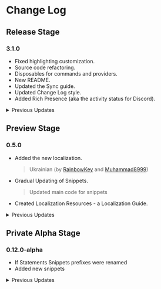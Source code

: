 # Change Log

## Release Stage

### 3.1.0
- Fixed highlighting customization.
- Source code refactoring.
- Disposables for commands and providers.
- New README.
- Updated the Sync guide.
- Updated Change Log style.
- Added Rich Presence (aka the activity status for Discord).

<details><summary>Previous Updates</summary>

### 3.0.0
- Package Renamed / Extension ID Changed.
- Source code refactoring.

### 2.1.0
- Now the Sync feature shows a welcome message with your username.
- Now the Sync feature is compatible with MacOS.
- Now Bundled.
- Source code refactoring.

### 2.0.2
- Better types in the source code + enums.

### 2.0.1
- Removed unused types from the source code.
- Now you can sponsor the author through DonationAlerts.

### 2.0.0
- The whole extension's code was refactored.
- Now the extension utilizes `bdfd-external` and `bpapi` packages.
  > BDFD Sync is powered by `bdfd-external` package.
  > Retrieving the data from BDFD Public API is powered by `bpapi` package.
- Updated README
  > Better badges.
- Updated Sync Resources.
  > Added a note to the code.
- Markdown support was removed because it breaks syntax highlighting.
- Other minor changes like renaming command names, their IDs, updating descriptions, etc.
  > Some of them are:
  >  - Updated Function List command.
  >    - Updated "Intents" and "Premium" info.
  >    - Temporary removed "Open wiki" action due to unhandled new paths to wiki pages.
  >  - Updated Customize Tokens command.
  >    - Added lacking "Action cancelled" notification messages to some actions.
  >  - Updated BDFD Sync feature.
  >    - Bug fixes, new error handling.
  >      - Now error messages can be copied to your clipboard.
  >    - When creating the new command or variable, you can type the initial data (name & trigger/value).
  >    - Other minor changes.
- Breaking localication changes (will be handled in the future update(s)).
- If you're using the BDFD Sync feature, you have to authorize again because paths for local data files were changed.

### 1.1.0
- Auto Completions Update.
  - Added detailed list of arguments.
  - Added tabstops for arguments (you will be able to disable/partially disable them in the future updates).
- Markdown support (Discord-like).
  - Only works with the proper syntax (by priority), i.e `**~~hello world~~**` won't work but `~~**hello world**~~` will.
  > Not yet added: Code-blocks due to current implementation issues.
- Code Refactoring ([Main](src/bdfd.ts) and [Language Bars](src/bars.ts)).
- Updated localization.
  - The `sync > commandList > afterSync > message` entry was updated.

### 1.0.0 (First Major Release)
- New Experiments:
  - Auto Completions
    > Note that they're still a bit unstable.
  - BDFD Sync
    > For more info, read the [Sync Guide](./Sync%20Resources/SYNC.md).
- Extension Source Code Update.
  > Switching to TypeScript, refactoring, etc.
- Fixed some bugs.
- Added highlighting for the new functions.
- Deleted snippets in favor of the future auto completions that available as an experimental feature right now.
- Updated README page.
  > Added the new badge.
  > General page update.
- Updated localization.
  - Added the new entries.
  - Updated Arabic localization (by [Musical](https://github.com/MusicalxD)).
- Added the Escape action to the context menu. An action to automatically escape special BDScript characters (`$`, `;`, etc).

</details>

## Preview Stage

### 0.5.0
- Added the new localization.
  > Ukrainian (by [RainbowKey](https://github.com/Rainb0wKey) and [Muhammad8999](https://github.com/Muhammad8999))
- Gradual Updating of Snippets.
  > Updated main code for snippets
- Created Localization Resources - a Localization Guide.

<details><summary>Previous Updates</summary>

### 0.4.0
- New (Language) Status Bar.
- Added missing localizations.
- Added new localizations.
  > Deutsch/German (by [worte](https://github.com/wuaht)) and Nepalese (by [Rajat](https://github.com/rajatcj))
- Gradual Updating of Snippets.
- For now, "updated" snippets are disabled by default. You can enable them in extension's settings.
- Added highlighting for the new functions.
- Updated README page.
  > Added badges.

### 0.3.2
- Fixed an unexpected minor error when switching active editor.

### 0.3.1 ... 0.3.0
- Added localization support.
  > Currently added: Russian (by [NightNutSky](https://github.com/NightNutSky)), Arabic (by [Musical](https://github.com/MusicalxD)), Polish (by [MineBartekSA](https://github.com/MineBartekSA)), Hindi (by [Laza](https://github.com/LazaDev))
- Now the status bar hides if the active editor's language isn't BDScript.
- The extension's main code was a bit updated.

### 0.2.0
- Added the ability to reset all functions' foreground colors and font styles to default
  > Command: `>BDFD: Reset Functions' Foreground Colors and Font Styles to default`
- Gradual Updating of Snippets. Updates related to this will be released as patch updates. New snippets will gradually replace the old ones.
- README Update.

### 0.1.0
- Public release

</details>

## Private Alpha Stage

### 0.12.0-alpha
- If Statements Snippets prefixes were renamed
- Added new snippets

<details><summary>Previous Updates</summary>

### 0.11.0-alpha
- Now you can set your own colors and font styles for function categories!
  > Command: `>BDFD: Customize Functions' Foreground Colors and Font Styles`
- Removed non-existent escape (`\[`) from the Escape snippet
- Added a status bar showing the extension version (perhaps there will be new functionality in the future)


### 0.10.0-alpha
- Main code was refactored and improved
- Added new snippets
- Keybinds now work only if the editor language is BDScript

### 0.9.0-alpha
- Main code was refactored and improved
- Updated BDFD Function List feature
- Updated README

### 0.8.0-alpha
- Added colorful comments
  > `$c[ ... ]`, `$c[! ... ]`, `$c[? ... ]`, `$c[+ ... ]`, `$c[- ... ]`
- Added new snippets

### 0.7.0-alpha
- Deleted themes.
- Highlighting is available for any theme.
- Fixed `s` not being highlighted in `$removeButtons`.

### 0.6.0-alpha
- Added snippet/suggestion preview.
- Now accepting snippets and suggestions is done by TAB insted of ENTER.
- Added new snippets.
- Added hotkey for "Escapes" snippet: `ALT + D`.

### 0.5.0-alpha
- Added README and LICENSE.
- New file icons and logo (P.S everything is 2048x2048 pixels).
- New highlights and categories.
- New snippets.

### 0.4.0-alpha
- New highlights and categories.
- Added BDFD Function List. Get the description and tag of any function right from within VS Code!
  > Key bind (short cut): `CTRL + D`.
- Regex update.
- Preparting to add extension settings.

### 0.3.1-alpha
- Added match for `$var` (was removed by mistake).
- New Alpha Testers

### 0.3.0-alpha
- Discord Server
- New categories and colors for them.
- Regex update.

### 0.2.1-alpha
- Some individuals have gained access.

### 0.2.0-alpha ... 0.0.1-alpha
- The changes are hidden.

</details>
